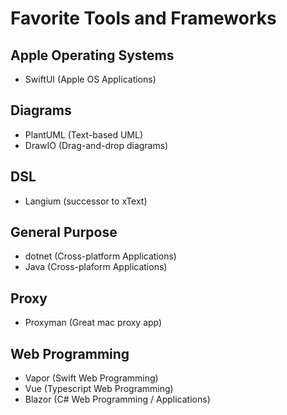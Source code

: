 # Favorite Tools and Frameworks

## Apple Operating Systems

- SwiftUI (Apple OS Applications)

## Diagrams

- PlantUML (Text-based UML)
- DrawIO (Drag-and-drop diagrams)

## DSL

- Langium (successor to xText)

## General Purpose

- dotnet (Cross-platform Applications)
- Java (Cross-plaform Applications)

## Proxy

- Proxyman (Great mac proxy app)

## Web Programming

- Vapor (Swift Web Programming)
- Vue (Typescript Web Programming)
- Blazor (C# Web Programming / Applications)
